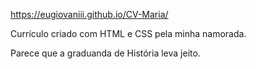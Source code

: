 https://eugiovaniii.github.io/CV-Maria/

Currículo criado com HTML e CSS pela minha namorada.

Parece que a graduanda de História leva jeito.
